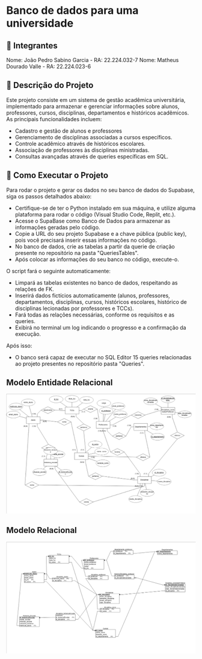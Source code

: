 # Banco de dados para uma universidade
## 📌 Integrantes

Nome: João Pedro Sabino Garcia - RA: 22.224.032-7
Nome: Matheus Dourado Valle - RA: 22.224.023-6 

## 📖 Descrição do Projeto

Este projeto consiste em um sistema de gestão acadêmica universitária, implementado para armazenar e gerenciar informações sobre alunos, professores, cursos, disciplinas, departamentos e históricos acadêmicos.
As principais funcionalidades incluem:
- Cadastro e gestão de alunos e professores
- Gerenciamento de disciplinas associadas a cursos específicos.
- Controle acadêmico através de históricos escolares.
- Associação de professores às disciplinas ministradas.
- Consultas avançadas através de queries específicas em SQL.

## 🚀 Como Executar o Projeto

Para rodar o projeto e gerar os dados no seu banco de dados do Supabase, siga os passos detalhados abaixo:
- Certifique-se de ter o Python instalado em sua máquina, e utilize alguma plataforma para rodar o código (Visual Studio Code, Replit, etc.).
- Acesse o SupaBase como Banco de Dados para armazenar as informações geradas pelo código.
- Copie a URL do seu projeto Supabase e a chave pública (public key), pois você precisará inserir essas informações no código.
- No banco de dados, crie as tabelas a partir da querie de criação presente no repositório na pasta "QueriesTables".
- Após colocar as informações do seu banco no código, execute-o.

O script fará o seguinte automaticamente:

- Limpará as tabelas existentes no banco de dados, respeitando as relações de FK.
- Inserirá dados fictícios automaticamente (alunos, professores, departamentos, disciplinas, cursos, históricos escolares, histórico de disciplinas lecionadas por professores e TCCs).
- Fará todas as relações necessárias, conforme os requisitos e as queries.
- Exibirá no terminal um log indicando o progresso e a confirmação da execução.

Após isso:
- O banco será capaz de executar no SQL Editor 15 queries relacionadas ao projeto presentes no repositório pasta "Queries".

## Modelo Entidade Relacional
![Modelo Entidade Relacional](imagens/MR.png)

## Modelo Relacional
![Modelo Relacional](imagens/MER.png)


  
